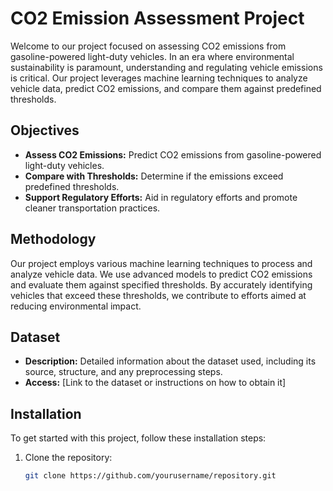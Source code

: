 # CO2 Emission Assessment Project

Welcome to our project focused on assessing CO2 emissions from gasoline-powered light-duty vehicles. In an era where environmental sustainability is paramount, understanding and regulating vehicle emissions is critical. Our project leverages machine learning techniques to analyze vehicle data, predict CO2 emissions, and compare them against predefined thresholds.

## Objectives

- **Assess CO2 Emissions:** Predict CO2 emissions from gasoline-powered light-duty vehicles.
- **Compare with Thresholds:** Determine if the emissions exceed predefined thresholds.
- **Support Regulatory Efforts:** Aid in regulatory efforts and promote cleaner transportation practices.

## Methodology

Our project employs various machine learning techniques to process and analyze vehicle data. We use advanced models to predict CO2 emissions and evaluate them against specified thresholds. By accurately identifying vehicles that exceed these thresholds, we contribute to efforts aimed at reducing environmental impact.

## Dataset

- **Description:** Detailed information about the dataset used, including its source, structure, and any preprocessing steps.
- **Access:** [Link to the dataset or instructions on how to obtain it]

## Installation

To get started with this project, follow these installation steps:

1. Clone the repository:
   ```bash
   git clone https://github.com/yourusername/repository.git

